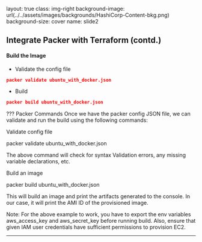 layout: true
class: img-right
background-image: url(../../assets/images/backgrounds/HashiCorp-Content-bkg.png)
background-size: cover
name: slide2

## Integrate Packer with Terraform (contd.)

#### Build the Image
- Validate the config file

```json
packer validate ubuntu_with_docker.json
```

- Build 

```json
packer build ubuntu_with_docker.json
```
???
Packer Commands
Once we have the packer config JSON file, we can validate and run the build using the following commands:

Validate config file

packer validate ubuntu_with_docker.json

The above command will check for syntax Validation errors, any missing variable declarations, etc.

Build an image

packer build ubuntu_with_docker.json

This will build an image and print the artifacts generated to the console. In our case, it will print the AMI ID of the provisioned image.

Note: For the above example to work, you have to export the env variables aws_access_key and aws_secret_key before running build. Also, ensure that given IAM user credentials have sufficient permissions to provision EC2.

---

